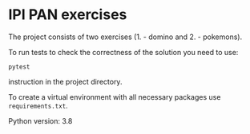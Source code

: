 # IPI PAN exercises

The project consists of two exercises (1. - domino and 2. - pokemons).
        
To run tests to check the correctness of the solution you need to use:

    pytest

instruction in the project directory.

To create a virtual environment with all necessary packages use `requirements.txt`.

Python version: 3.8

